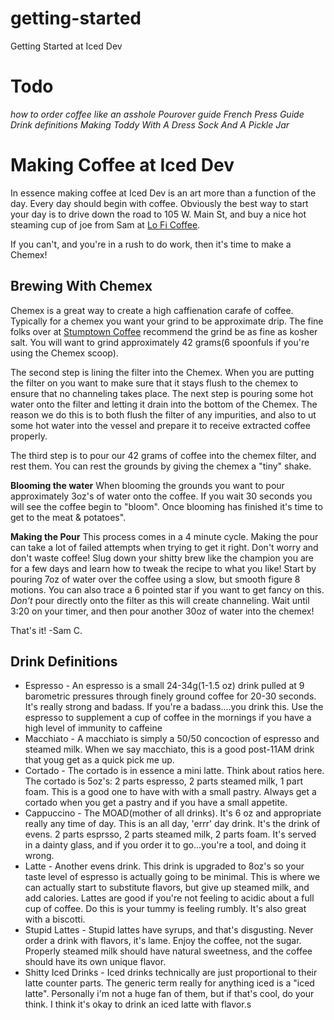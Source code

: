 getting-started
===============

Getting Started at Iced Dev

Todo
====
*how to order coffee like an asshole*
*Pourover guide*
*French Press Guide*
*Drink definitions*
*Making Toddy With A Dress Sock And A Pickle Jar*

Making Coffee at Iced Dev
================
In essence making coffee at Iced Dev is an art more than a function of the day.  Every day should begin with coffee.  Obviously the best way to start your day is to drive down the road to 105 W. Main St, and buy a nice hot steaming cup of joe from Sam at [Lo Fi Coffee](http://www.loficoffee.com "Lo Fi Coffee").

If you can't, and you're in a rush to do work, then it's time to make a Chemex!

Brewing With Chemex
------

Chemex is a great way to create a high caffienation carafe of coffee.  Typically for a chemex you want your grind to be approximate drip.  The fine folks over at [Stumptown Coffee](http://stumptowncoffee.com "Stump Town Coffee") recommend the grind be as fine as kosher salt.  You will want to grind approximately 42 grams(6 spoonfuls if you're using the Chemex scoop).

The second step is lining the filter into the Chemex.  When you are putting the filter on you want to make sure that it stays flush to the chemex to ensure that no channeling takes place.  The next step is pouring some hot water onto the filter and letting it drain into the bottom of the Chemex.  The reason we do this is to both flush the filter of any impurities, and also to ut some hot water into the vessel and prepare it to receive extracted coffee properly.

The third step is to pour our 42 grams of coffee into the chemex filter, and rest them.  You can rest the grounds by giving the chemex a "tiny" shake.

**Blooming the water** When blooming the grounds you want to pour approximately 3oz's of water onto the coffee.  If you wait 30 seconds you will see the coffee begin to "bloom".  Once blooming has finished it's time to get to the meat & potatoes".

**Making the Pour**  This process comes in a 4 minute cycle.  Making the pour can take a lot of failed attempts when trying to get it right.  Don't worry and don't waste coffee!  Slug down your shitty brew like the champion you are for a few days and learn how to tweak the recipe to what you like!  Start by pouring 7oz of water over the coffee using a slow, but smooth figure 8 motions.  You can also trace a 6 pointed star if you want to get fancy on this.  *Don't* pour directly onto the filter as this will create channeling.  Wait until 3:20 on your timer, and then pour another 30oz of water into the chemex!  

That's it!
-Sam C.

Drink Definitions
----
* Espresso - An espresso is a small 24-34g(1-1.5 oz) drink pulled at 9 barometric pressures through finely ground coffee for 20-30 seconds.  It's really strong and badass.  If you're a badass....you drink this.  Use the espresso to supplement a cup of coffee in the mornings if you have a high level of immunity to caffeine
* Macchiato - A macchiato is simply a 50/50 concoction of espresso and steamed milk.  When we say macchiato, this is a good post-11AM drink that youg get as a quick pick me up.  
* Cortado - The cortado is in essence a mini latte.  Think about ratios here.  The cortado is 5oz's:  2 parts espresso, 2 parts steamed milk, 1 part foam.  This is a good one to have with with a small pastry.  Always get a cortado when you get a pastry and if you have a small appetite.
* Cappuccino - The MOAD(mother of all drinks).  It's 6 oz and appropriate really any time of day.  This is an all day, 'errr' day drink.  It's the drink of evens.  2 parts esprsso, 2 parts steamed milk, 2 parts foam.  It's served in a dainty glass, and if you order it to go...you're a tool, and doing it wrong.
* Latte - Another evens drink.  This drink is upgraded to 8oz's so your taste level of espresso is actually going to be minimal.  This is where we can actually start to substitute flavors, but give up steamed milk, and add calories.  Lattes are good if you're not feeling to acidic about a full cup of coffee.  Do this is your tummy is feeling rumbly.  It's also great with a biscotti.
* Stupid Lattes - Stupid lattes have syrups, and that's disgusting.  Never order a drink with flavors, it's lame.  Enjoy the coffee, not the sugar.  Properly steamed milk should have natural sweetness, and the coffee should have its own unique flavor.
* Shitty Iced Drinks - Iced drinks technically are just proportional to their latte counter parts.  The generic term really for anything iced is a "iced latte".  Personally i'm not a huge fan of them, but if that's cool, do your think.  I think it's okay to drink an iced latte with flavor.s